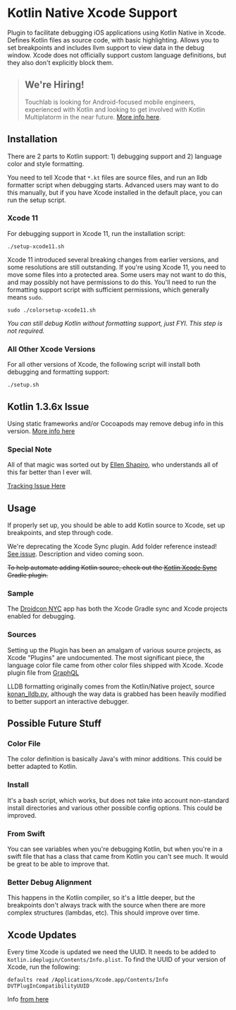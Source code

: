 # Kotlin Native Xcode Support

Plugin to facilitate debugging iOS applications using Kotlin Native in Xcode. Defines Kotlin files as source code, with basic highlighting. Allows you to set breakpoints and includes llvm support to view data in the debug window. Xcode does not officially support custom language definitions, but they also don't explicitly block them.

> ## **We're Hiring!**
>
> Touchlab is looking for Android-focused mobile engineers, experienced with Kotlin and looking to get involved with Kotlin Multiplatorm in the near future. [More info here](https://on.touchlab.co/2P94J5q).

## Installation

There are 2 parts to Kotlin support: 1) debugging support and 2) language color and style formatting.

You need to tell Xcode that `*.kt` files are source files, and run an lldb formatter script when debugging starts. Advanced users may want to do this manually, but if you have Xcode installed in the default place, you can run the setup script.

### Xcode 11

For debugging support in Xcode 11, run the installation script:

```
./setup-xcode11.sh
```

 Xcode 11 introduced several breaking changes from earlier versions, and some resolutions are still outstanding. If you're using Xcode 11, you need to move some files into a protected area. Some users may not want to do this, and may possibly not have permissions to do this. You'll need to run the formatting support script with sufficient permissions, which generally means `sudo`.

```
sudo ./colorsetup-xcode11.sh
```

*You can still debug Kotlin without formatting support, just FYI. This step is not required.*

### All Other Xcode Versions

For all other versions of Xcode, the following script will install both debugging and formatting support:

```
./setup.sh
```

## Kotlin 1.3.6x Issue

Using static frameworks and/or Cocoapods may remove debug info in this version. [More info here](https://github.com/JetBrains/kotlin-native/issues/3446)

### Special Note

All of that magic was sorted out by [Ellen Shapiro](https://github.com/designatednerd), who understands all of this 
far better than I ever will.
 
[Tracking Issue Here](https://github.com/apollographql/xcode-graphql/issues/23)

## Usage

If properly set up, you should be able to add Kotlin source to Xcode, set up breakpoints, and step through code.

We're deprecating the Xcode Sync plugin. Add folder reference instead! [See issue](https://github.com/touchlab/xcode-kotlin/issues/16). Description and video coming soon.

~~To help automate adding Kotlin source, check out the [Kotlin Xcode Sync](https://github.com/touchlab/KotlinXcodeSync) Gradle plugin.~~

### Sample

The [Droidcon NYC](https://github.com/touchlab/DroidconKotlin/) app has both the Xcode Gradle sync and Xcode projects enabled for debugging.

### Sources

Setting up the Plugin has been an amalgam of various source projects, as Xcode "Plugins" are undocumented. The most significant piece, the language color file came from other color files shipped with Xcode. Xcode plugin file from [GraphQL](https://github.com/apollographql/xcode-graphql/blob/master/GraphQL.ideplugin/Contents/Resources/GraphQL.xcplugindata)

LLDB formatting originally comes from the Kotlin/Native project, source [konan_lldb.py](https://github.com/JetBrains/kotlin-native/blob/dbb162a4b523071f31913e888e212df344a1b61e/llvmDebugInfoC/src/scripts/konan_lldb.py), although the way data is grabbed has been heavily modified to better support an interactive debugger.

## Possible Future Stuff

### Color File

The color definition is basically Java's with minor additions. This could be better adapted to Kotlin.

### Install

It's a bash script, which works, but does not take into account non-standard install directories and various other possible config options. This could be improved.

### From Swift

You can see variables when you're debugging Kotlin, but when you're in a swift file that has a class that came from Kotlin
you can't see much. It would be great to be able to improve that.

### Better Debug Alignment

This happens in the Kotlin compiler, so it's a little deeper, but the breakpoints don't always track with the source 
when there are more complex structures (lambdas, etc). This should improve over time.

## Xcode Updates

Every time Xcode is updated we need the UUID. It needs to be added to `Kotlin.ideplugin/Contents/Info.plist`. To find the 
UUID of your version of Xcode, run the following:

```
defaults read /Applications/Xcode.app/Contents/Info DVTPlugInCompatibilityUUID
```

Info [from here](https://www.mokacoding.com/blog/xcode-plugins-update/)
